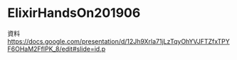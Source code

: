 # ElixirHandsOn201906

資料
https://docs.google.com/presentation/d/12Jh9Xrla71jLzTqyOhYVJFTZfxTPYF6OHaM2FflPK_8/edit#slide=id.p
